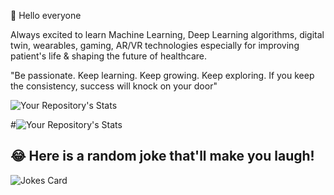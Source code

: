 👋 Hello everyone 

Always excited to learn Machine Learning, Deep Learning algorithms, digital twin, wearables, gaming, AR/VR technologies especially for improving patient's life & shaping the future of healthcare.

"Be passionate. Keep learning. Keep growing. Keep exploring. If you keep the consistency, success will knock on your door" 

![Your Repository's Stats](https://github-readme-stats.vercel.app/api?username=Janani-harshu&show_icons=true&theme=blue-pink)  

#![Your Repository's Stats](https://github-readme-stats.vercel.app/api/top-langs/?username=Janani-harshu&theme=blue-green)


## 😂 Here is a random joke that'll make you laugh!
![Jokes Card](https://readme-jokes.vercel.app/api)


<!---
Janani-harshu/Janani-harshu is a ✨ special ✨ repository because its `README.md` (this file) appears on your GitHub profile.
You can click the Preview link to take a look at your changes.
--->
